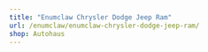 ```yaml
---
title: "Enumclaw Chrysler Dodge Jeep Ram"
url: /enumclaw/enumclaw-chrysler-dodge-jeep-ram/
shop: Autohaus
---
```

